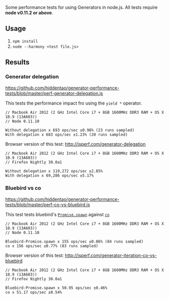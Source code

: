 Some performance tests for using Generators in node.js. All tests require **node v0.11.2 or above**.

## Usage

1. `npm install`
1. `node --harmony <test file.js>`

## Results

### Generator delegation

https://github.com/hiddentao/generator-performance-tests/blob/master/perf-generator-delegation.js

This tests the performance impact fro using the `yield *` operator.

```
// Macbook Air 2012 (2 GHz Intel Core i7 + 8GB 1600MHz DDR3 RAM + OS X 10.9 (13A603))
// Node 0.11.10

Without delegation x 693 ops/sec ±0.98% (23 runs sampled)
With delegation x 683 ops/sec ±1.23% (20 runs sampled)
```

Browser version of this test: http://jsperf.com/generator-delegation

```
// Macbook Air 2012 (2 GHz Intel Core i7 + 8GB 1600MHz DDR3 RAM + OS X 10.9 (13A603)) 
// Firefox Nightly 30.0a1

Without delegation x 119,272 ops/sec ±2.85%
With delegation x 69,286 ops/sec ±5.17%
```




### Bluebird vs co

https://github.com/hiddentao/generator-performance-tests/blob/master/perf-co-vs-bluebird.js

This test tests bluebird's [`Promise.spawn`](https://github.com/petkaantonov/bluebird/blob/master/API.md#promisespawngeneratorfunction-generatorfunction---promise) against [`co`](https://github.com/visionmedia/co)


```
// Macbook Air 2012 (2 GHz Intel Core i7 + 8GB 1600MHz DDR3 RAM + OS X 10.9 (13A603)) 
// Node 0.11.10

Bluebird-Promise.spawn x 155 ops/sec ±0.86% (84 runs sampled)
co x 156 ops/sec ±0.77% (83 runs sampled)
```

Browser version of this test: http://jsperf.com/generator-iteration-co-vs-bluebird

```
// Macbook Air 2012 (2 GHz Intel Core i7 + 8GB 1600MHz DDR3 RAM + OS X 10.9 (13A603)) 
// Firefox Nightly 30.0a1

Bluebird-Promise.spawn x 50.95 ops/sec ±0.46%
co x 51.17 ops/sec ±0.54%
```




